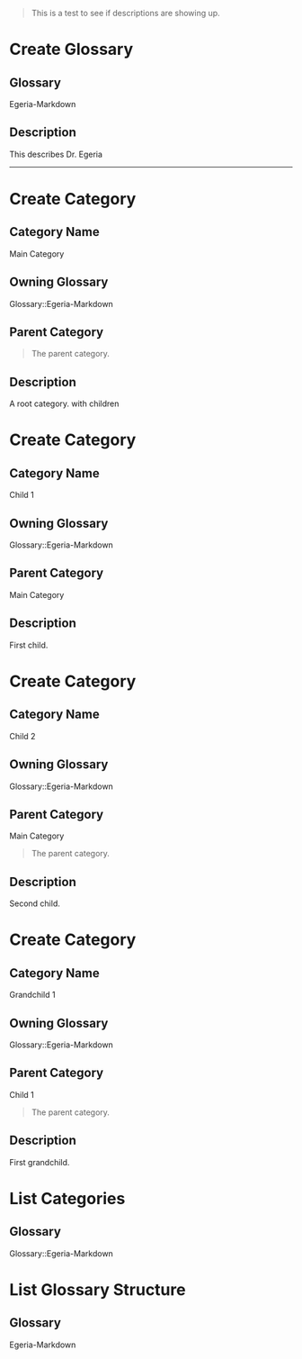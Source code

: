 

> This is a test to see if descriptions are showing up.

# Create Glossary
## Glossary

Egeria-Markdown

## Description
This describes Dr. Egeria


___

# Create Category  
  
## Category Name  
  
Main Category
  
## Owning Glossary  
  
Glossary::Egeria-Markdown  

## Parent Category
> The parent category.

## Description  
  
A root category. with children
   

# Create Category  
  
## Category Name  
  
Child 1
  
## Owning Glossary  
  
Glossary::Egeria-Markdown  

## Parent Category

Main Category


## Description  
  
First child.

# Create Category  
  
## Category Name  
  
Child 2
  
## Owning Glossary  
  
Glossary::Egeria-Markdown  

## Parent Category
Main Category
> The parent category.

## Description  
  
Second child.


# Create Category  
  
## Category Name  
  
Grandchild 1
  
## Owning Glossary  
  
Glossary::Egeria-Markdown  

## Parent Category
Child 1
> The parent category.

## Description  
  
First grandchild.



# List Categories
## Glossary

Glossary::Egeria-Markdown

# List Glossary Structure
## Glossary

Egeria-Markdown
